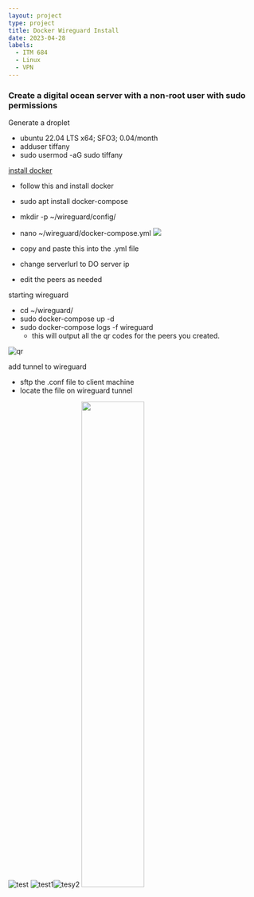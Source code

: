 ```yaml
---
layout: project
type: project
title: Docker Wireguard Install
date: 2023-04-28
labels:
  - ITM 684
  - Linux
  - VPN
---
```

### Create a digital ocean server with a non-root user with sudo permissions

Generate a droplet
- ubuntu 22.04 LTS x64; SFO3; 0.04/month
- adduser tiffany
- sudo usermod -aG sudo tiffany

[install docker](https://thematrix.dev/install-docker-and-docker-compose-on-ubuntu-20-04/)

- follow this and install docker
- sudo apt install docker-compose

- mkdir -p ~/wireguard/config/
- nano ~/wireguard/docker-compose.yml
![](dockerimages/docker_compose_yml.png)

- copy and paste this into the .yml file
- change serverlurl to DO server ip
- edit the peers as needed

starting wireguard
- cd ~/wireguard/
- sudo docker-compose up -d
- sudo docker-compose logs -f wireguard
  - this will output all the qr codes for the peers you created. 

![qr](dockerimages/wireguard%20qr.png)

add tunnel to wireguard
- sftp the .conf file to client machine
- locate the file on wireguard tunnel

![test](dockerimages/Wireguard%20test%20on.png)  ![test1](dockerimages/wireguardtest1.PNG)![tesy2](dockerimages/wireguardtest2.PNG)
<img src="projects\dockerimages\Wireguardon.png" width="50%" height="50%">

